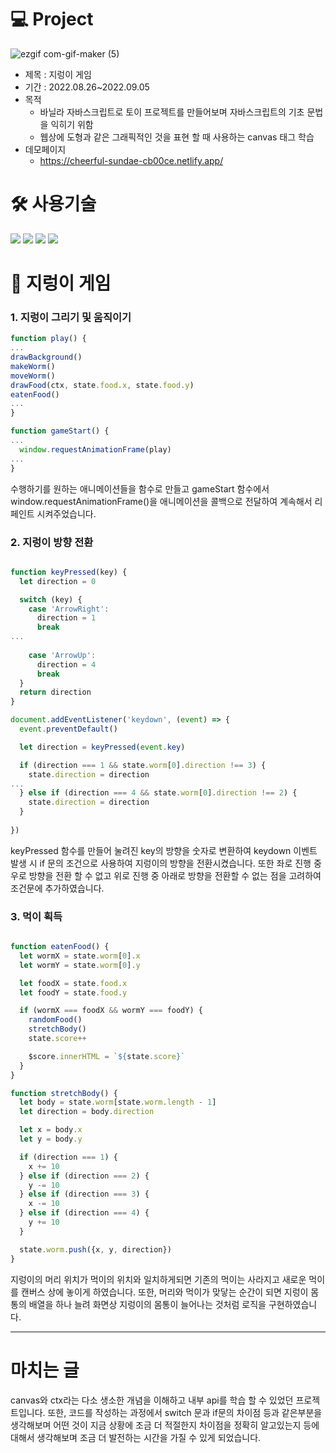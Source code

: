 # 💻 Project
![ezgif com-gif-maker (5)](https://user-images.githubusercontent.com/98960420/212526028-085e383c-f4fe-4895-be5a-848514760c0f.gif)
* 제목 : 지렁이 게임
* 기간 : 2022.08.26~2022.09.05
* 목적
  * 바닐라 자바스크립트로 토이 프로젝트를 만들어보며 자바스크립트의 기초 문법을 익히기 위함
  * 웹상에 도형과 같은 그래픽적인 것을 표현 할 때 사용하는 canvas 태그 학습
* 데모페이지
  * https://cheerful-sundae-cb00ce.netlify.app/
  
# 🛠 사용기술
<img src="https://img.shields.io/badge/HTML5-E34F26?style=plastic&logo=HTML5&logoColor=white" /> <img src="https://img.shields.io/badge/CSS-1F8ACB?style=plastic&logo=css3&logoColor=white" /> <img src="https://img.shields.io/badge/JavaScript-F7DF1E?style=plastic&logo=JavaScript&logoColor=fff" /> <img src="https://img.shields.io/badge/Netlify-00C7B7?style=plastic&logo=Netlify&logoColor=fff" />


# 🐍 지렁이 게임

### 1. 지렁이 그리기 및 움직이기

```JavaScript
function play() {
...
drawBackground()
makeWorm()
moveWorm()
drawFood(ctx, state.food.x, state.food.y)
eatenFood()
...
}

function gameStart() {
...
  window.requestAnimationFrame(play)
...
}

```

수행하기를 원하는 애니메이션들을 함수로 만들고 gameStart 함수에서 window.requestAnimationFrame()을 애니메이션을 콜백으로 전달하여 계속해서 리페인트 시켜주었습니다.

### 2. 지렁이 방향 전환

```JavaScript

function keyPressed(key) {
  let direction = 0

  switch (key) {
    case 'ArrowRight':
      direction = 1
      break
...
    
    case 'ArrowUp':
      direction = 4
      break
  }
  return direction
}

document.addEventListener('keydown', (event) => {
  event.preventDefault()

  let direction = keyPressed(event.key)

  if (direction === 1 && state.worm[0].direction !== 3) {
    state.direction = direction
...
  } else if (direction === 4 && state.worm[0].direction !== 2) {
    state.direction = direction
  }
  
})


```

keyPressed 함수를 만들어 눌려진 key의 방향을 숫자로 변환하여 keydown 이벤트 발생 시 if 문의 조건으로 사용하여 지렁이의 방향을 전환시켰습니다.
또한 좌로 진행 중 우로 방향을 전환 할 수 없고 위로 진행 중 아래로 방향을 전환할 수 없는 점을 고려하여 조건문에 추가하였습니다. 

### 3. 먹이 획득

```JavaScript

function eatenFood() {
  let wormX = state.worm[0].x
  let wormY = state.worm[0].y

  let foodX = state.food.x
  let foodY = state.food.y

  if (wormX === foodX && wormY === foodY) {
    randomFood()
    stretchBody()
    state.score++

    $score.innerHTML = `${state.score}`
  }
}

function stretchBody() {
  let body = state.worm[state.worm.length - 1]
  let direction = body.direction

  let x = body.x
  let y = body.y

  if (direction === 1) {
    x += 10
  } else if (direction === 2) {
    y -= 10
  } else if (direction === 3) {
    x -= 10
  } else if (direction === 4) {
    y += 10
  }

  state.worm.push({x, y, direction})  
}


```

지렁이의 머리 위치가 먹이의 위치와 일치하게되면 기존의 먹이는 사라지고 새로운 먹이를 캔버스 상에 놓이게 하였습니다.
또한, 머리와 먹이가 맞닿는 순간이 되면 지렁이 몸통의 배열을 하나 늘려 화면상 지렁이의 몸통이 늘어나는 것처럼 로직을 구현하였습니다.

---

# 마치는 글

canvas와 ctx라는 다소 생소한 개념을 이해하고 내부 api를 학습 할 수 있었던 프로젝트입니다.
또한, 코드를 작성하는 과정에서 switch 문과 if문의 차이점 등과 같은부분을 생각해보며 어떤 것이 지금 상황에 조금 더 적절한지 차이점을 정확히 알고있는지 등에 대해서 생각해보며 조금 더 발전하는 시간을
가질 수 있게 되었습니다. 
